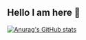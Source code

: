 ## Hello I am here 👋

[![Anurag's GitHub stats](https://github-readme-stats.vercel.app/api?username=jtx121)](https://github.com/anuraghazra/github-readme-stats)
<div id="title" align=center>
